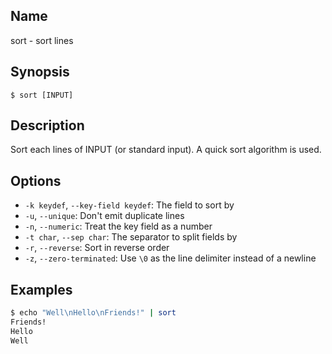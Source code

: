 ## Name

sort - sort lines

## Synopsis

```**sh
$ sort [INPUT]
```

## Description

Sort each lines of INPUT (or standard input). A quick sort algorithm is used.

## Options

-   `-k keydef`, `--key-field keydef`: The field to sort by
-   `-u`, `--unique`: Don't emit duplicate lines
-   `-n`, `--numeric`: Treat the key field as a number
-   `-t char`, `--sep char`: The separator to split fields by
-   `-r`, `--reverse`: Sort in reverse order
-   `-z`, `--zero-terminated`: Use `\0` as the line delimiter instead of a newline

## Examples

```sh
$ echo "Well\nHello\nFriends!" | sort
Friends!
Hello
Well
```
